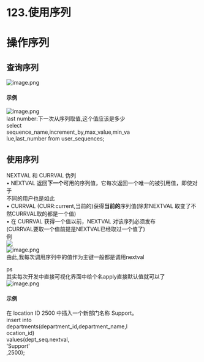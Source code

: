 # 123.使用序列

<a name="nFNjJ"></a>
# 操作序列
<a name="fK9ZV"></a>
## 查询序列
![image.png](https://cdn.nlark.com/yuque/0/2019/png/349894/1561015913721-9faef3a1-0153-4e81-8361-13b03fa1397b.png#align=left&display=inline&height=109&name=image.png&originHeight=219&originWidth=1249&size=143849&status=done&width=624.5)
<a name="2juNM"></a>
#### 示例
![image.png](https://cdn.nlark.com/yuque/0/2019/png/349894/1561015998743-941a2004-4f7f-42db-be22-e15a6c7aaed2.png#align=left&display=inline&height=237&name=image.png&originHeight=474&originWidth=1500&size=264278&status=done&width=750)<br />last number:下一次从序列取值,这个值应该是多少<br />select<br />sequence_name,increment_by,max_value,min_va<br />lue,last_number from user_sequences;
<a name="iDyDI"></a>
## 使用序列
NEXTVAL 和 CURRVAL 伪列<br />• NEXTVAL 返回**下一个**可用的序列值，它每次返回一个唯一的被引用值，即使对于<br />不同的用户也是如此<br />• CURRVAL (CURR:current,当前的)获得**当前的**序列值(除非NEXTVAL 取变了不然CURRVAL取的都是一个值)<br />• 在 CURRVAL 获得一个值以前，NEXTVAL 对该序列必须发布<br />(CURRVAL要取一个值前提是NEXTVAL已经取过一个值了)<br />例<br />![](https://cdn.nlark.com/yuque/0/2019/png/349894/1561016500168-88dce162-08cf-4842-aef8-e16087e5c83e.png#align=left&display=inline&height=258&originHeight=516&originWidth=909&status=done&width=454)<br />![image.png](https://cdn.nlark.com/yuque/0/2019/png/349894/1561016548388-9050066f-42c4-480a-a5a5-0ba9c7a5e450.png#align=left&display=inline&height=124&name=image.png&originHeight=248&originWidth=837&size=70544&status=done&width=418.5)<br />由此,我每次调用序列中的值作为主键一般都是调用nextval

ps<br />其实每次开发中直接可视化界面中给个名apply直接默认值就可以了<br />![image.png](https://cdn.nlark.com/yuque/0/2019/png/349894/1561016348627-99bf8089-06e3-4d6f-998a-0d1df75d9ba3.png#align=left&display=inline&height=85&name=image.png&originHeight=170&originWidth=594&size=41387&status=done&width=297)
<a name="lazON"></a>
#### 

<a name="gDVMN"></a>
#### 示例
在 location ID 2500 中插入一个新部门名称 Support。<br />insert into<br />departments(department_id,department_name,l<br />ocation_id)<br />values(dept_seq.nextval,<br />'Support'<br />,2500);
